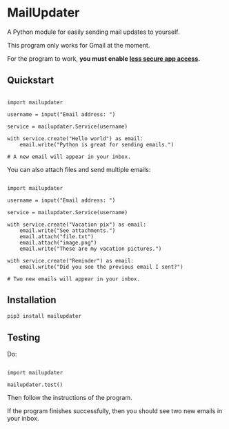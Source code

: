 # MailUpdater

A Python module for easily sending mail updates to yourself.

This program only works for Gmail at the moment.

For the program to work, **you must enable [less secure app access](https://myaccount.google.com/security).**

## Quickstart

```python3

import mailupdater

username = input("Email address: ")

service = mailupdater.Service(username)

with service.create("Hello world") as email:
    email.write("Python is great for sending emails.")

# A new email will appear in your inbox.

```

You can also attach files and send multiple emails:

```python3

import mailupdater

username = input("Email address: ")

service = mailupdater.Service(username)

with service.create("Vacation pix") as email:
    email.write("See attachments.")
    email.attach("file.txt")
    email.attach("image.png")
    email.write("These are my vacation pictures.")

with service.create("Reminder") as email:
    email.write("Did you see the previous email I sent?")

# Two new emails will appear in your inbox.

```

## Installation

```bash
pip3 install mailupdater
```

## Testing

Do:

```python3

import mailupdater

mailupdater.test()

```

Then follow the instructions of the program.

If the program finishes successfully, then you should see two new emails in your inbox.

